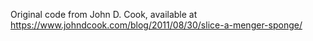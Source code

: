 Original code from John D. Cook, available at https://www.johndcook.com/blog/2011/08/30/slice-a-menger-sponge/
